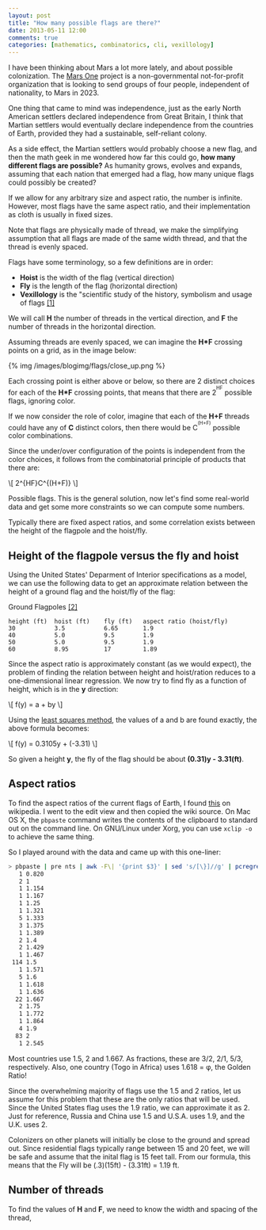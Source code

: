 ```yaml
---
layout: post
title: "How many possible flags are there?"
date: 2013-05-11 12:00
comments: true
categories: [mathematics, combinatorics, cli, vexillology]
---
```


I have been thinking about Mars a lot more lately, and about possible colonization. The [Mars One](http://mars-one.com/) project is a non-governmental not-for-profit organization that is looking to send groups of four people, independent of nationality, to Mars in 2023.

One thing that came to mind was independence, just as the early North American settlers declared independence from Great Britain, I think that Martian settlers would eventually declare independence from the countries of Earth, provided they had a sustainable, self-reliant colony. 

As a side effect, the Martian settlers would probably choose a new flag, and then the math geek in me wondered how far this could go, **how many different flags are possible?** As humanity grows, evolves and expands, assuming that each nation that emerged had a flag, how many unique flags could possibly be created?

If we allow for any arbitrary size and aspect ratio, the number is infinite. However, most flags have the same aspect ratio, and their implementation as cloth is usually in fixed sizes. 

Note that flags are physically made of thread, we make the simplifying assumption that all flags are made of the same width thread, and that the thread is evenly spaced.

Flags have some terminology, so a few definitions are in order:

 - **Hoist** is the width of the flag (vertical direction)
 - **Fly** is the length of the flag (horizontal direction)
 - **Vexillology** is the "scientific study of the history, symbolism and usage of flags [[1]](http://en.wikipedia.org/wiki/Vexillology)

We will call **H** the number of threads in the vertical direction, and **F** the number of threads in the horizontal direction.

Assuming threads are evenly spaced, we can imagine the **H*F** crossing points on a grid, as in the image below: 

{% img /images/blogimg/flags/close_up.png %}

Each crossing point is either above or below, so there are 2 distinct choices for each of the **H*F** crossing points, that means that there are 2<sup><sup>HF</sup></sup> possible flags, ignoring color.

If we now consider the role of color, imagine that each of the **H+F** threads could have any of **C** distinct colors, then there would be C<sup><sup>(H+F)</sup></sup> possible color combinations.

Since the under/over configuration of the points is independent from the color choices, it follows from the combinatorial principle of products that there are: 

<div markdown=0>
\[ 2^{HF}C^{(H+F)} \]
</div>

Possible flags. This is the general solution, now let's find some real-world data and get some more constraints so we can compute some numbers.

Typically there are fixed aspect ratios, and some correlation exists between the height of the flagpole and the hoist/fly.

## Height of the flagpole versus the fly and hoist


Using the United States' Deparment of Interior specifications as a model, we can use the following data to get an approximate relation between the height of a ground flag and the hoist/fly of the flag:


Ground Flagpoles [[2]](http://www.doi.gov/ofas/asd/upload/Flagsandseals9-25-12-2.pdf)

```
height (ft)  hoist (ft)    fly (ft)   aspect ratio (hoist/fly)
30           3.5           6.65       1.9
40           5.0           9.5        1.9
50           5.0           9.5        1.9
60           8.95          17         1.89
```

Since the aspect ratio is approximately constant (as we would expect), the problem of finding the relation between height and hoist/ration reduces to a one-dimensional linear regression. We now try to find fly as a function of height, which is in the **y** direction:

<div markdown=0>
\[ f(y) = a + by \]
</div>

Using the [least squares method](http://en.wikipedia.org/wiki/Least_squares), the values of a and b are found exactly, the above formula becomes:

<div markdown=0>
\[ f(y) = 0.3105y + (-3.31) \]
</div>

So given a height **y**, the fly of the flag should be about **(0.31)y - 3.31(ft)**.


## Aspect ratios


To find the aspect ratios of the current flags of Earth, I found [this](https://en.wikipedia.org/wiki/User:SiBr4/List_of_national_flags_by_aspect_ratio) on wikipedia. I went to the edit view and then copied the wiki source. On Mac OS X, the `pbpaste` command writes the contents of the clipboard to standard out on the command line. On GNU/Linux under Xorg, you can use `xclip -o` to achieve the same thing.


So I played around with the data and came up with this one-liner:

``` bash
> pbpaste | pre nts | awk -F\| '{print $3}' | sed 's/[\}]//g' | pcregrep '^\d' | sort -n | uniq -c
   1 0.820
   2 1
   1 1.154
   1 1.167
   1 1.25
   1 1.321
   5 1.333
   3 1.375
   1 1.389
   2 1.4
   2 1.429
   1 1.467
 114 1.5
   1 1.571
   5 1.6
   1 1.618
   1 1.636
  22 1.667
   2 1.75
   1 1.772
   1 1.864
   4 1.9
  83 2
   1 2.545
```

Most countries use 1.5, 2 and 1.667. As fractions, these are 3/2, 2/1, 5/3, respectively. Also, one country (Togo in Africa) uses 1.618 = &phi;, the Golden Ratio!

Since the overwhelming majority of flags use the 1.5 and 2 ratios, let us assume for this problem that these are the only ratios that will be used. Since the United States flag uses the 1.9 ratio, we can approximate it as 2. Just for reference, Russia and China use 1.5 and U.S.A. uses 1.9, and the U.K. uses 2.

Colonizers on other planets will initially be close to the ground and spread out. Since residential flags typically range between 15 and 20 feet, we will be safe and assume that the inital flag is 15 feet tall. From our formula, this means that the Fly will be (.3)(15ft) - (3.31ft) = 1.19 ft.

## Number of threads

To find the values of **H** and **F**, we need to know the width and spacing of the thread, 